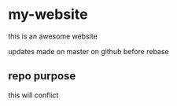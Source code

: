 # my-website

this is an awesome website

updates made on master on github before rebase

## repo purpose

this will conflict